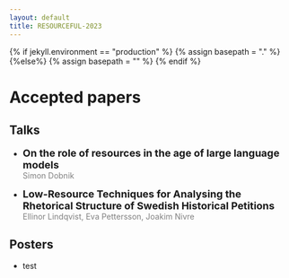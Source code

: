 ```yaml
---
layout: default
title: RESOURCEFUL-2023
---
```

{% if jekyll.environment  == "production" %}
        {% assign basepath = "." %}
        {%else%}
        {% assign basepath = "" %}
        {% endif %}

# Accepted papers


## Talks

  *  <font size="4"> <b> On the role of resources in the age of large language models </b> </font>  
  <span style="color:gray"> Simon Dobnik </span>
  
  *  <font size="4"> <b> Low-Resource Techniques for Analysing the Rhetorical Structure of Swedish Historical Petitions </b> </font>  
  <span style="color:gray"> Ellinor Lindqvist, Eva Pettersson, Joakim Nivre </span>

## Posters

  - test


